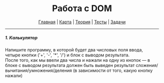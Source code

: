 <div align="center">

# Работа с DOM

[Главная](https://github.com/dollaween/junior-roadmap/)
|
[Карта](/roadmap/README.md)
|
[Теория](/theory/README.md)
|
[Тесты](/tests/README.md)
|
[Задачи](/tasks/README.md)

</div>

---

##### 1. Калькулятор

Напишите программу, в которой будет два числовых поля ввода, четыре кнопки ('+', '-', '*', '/') и блок с выводом результата.  
После того, как мы ввели два числа и нажали на одну из кнопок — в блоке с выводом результата должен быть выведен результат сложения/вычитания/умножения/деления (в зависимости от того, какую кнопку нажали)
